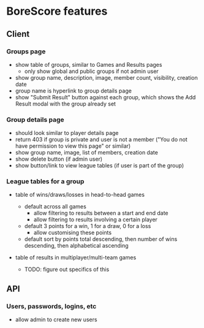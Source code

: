 # BoreScore features

## Client

### Groups page

- show table of groups, similar to Games and Results pages
  - only show global and public groups if not admin user
- show group name, description, image, member count, visibility, creation date
- group name is hyperlink to group details page
- show "Submit Result" button against each group, which shows the Add Result modal with the group already set

### Group details page

- should look similar to player details page
- return 403 if group is private and user is not a member ("You do not have permission to view this page" or similar)
- show group name, image, list of members, creation date
- show delete button (if admin user)
- show button/link to view league tables (if user is part of the group)

### League tables for a group

- table of wins/draws/losses in head-to-head games
  - default across all games
    - allow filtering to results between a start and end date
    - allow filtering to results involving a certain player
  - default 3 points for a win, 1 for a draw, 0 for a loss
    - allow customising these points
  - default sort by points total descending, then number of wins descending, then alphabetical ascending

- table of results in multiplayer/multi-team games
  - TODO: figure out specifics of this

## API

### Users, passwords, logins, etc

- allow admin to create new users
